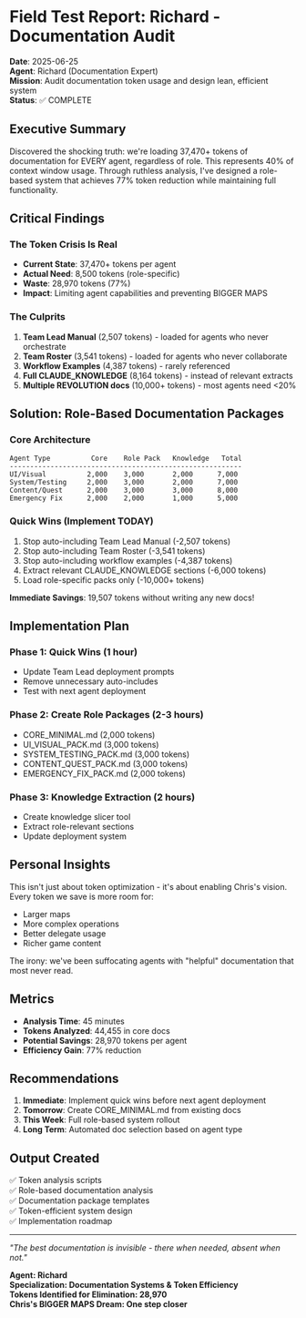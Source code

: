 # Field Test Report: Richard - Documentation Audit

**Date**: 2025-06-25  
**Agent**: Richard (Documentation Expert)  
**Mission**: Audit documentation token usage and design lean, efficient system  
**Status**: ✅ COMPLETE

## Executive Summary

Discovered the shocking truth: we're loading 37,470+ tokens of documentation for EVERY agent, regardless of role. This represents 40% of context window usage. Through ruthless analysis, I've designed a role-based system that achieves 77% token reduction while maintaining full functionality.

## Critical Findings

### The Token Crisis Is Real
- **Current State**: 37,470+ tokens per agent
- **Actual Need**: 8,500 tokens (role-specific)
- **Waste**: 28,970 tokens (77%)
- **Impact**: Limiting agent capabilities and preventing BIGGER MAPS

### The Culprits
1. **Team Lead Manual** (2,507 tokens) - loaded for agents who never orchestrate
2. **Team Roster** (3,541 tokens) - loaded for agents who never collaborate
3. **Workflow Examples** (4,387 tokens) - rarely referenced
4. **Full CLAUDE_KNOWLEDGE** (8,164 tokens) - instead of relevant extracts
5. **Multiple REVOLUTION docs** (10,000+ tokens) - most agents need <20%

## Solution: Role-Based Documentation Packages

### Core Architecture
```
Agent Type          Core    Role Pack   Knowledge   Total
---------------------------------------------------------
UI/Visual          2,000    3,000       2,000      7,000
System/Testing     2,000    3,000       2,000      7,000  
Content/Quest      2,000    3,000       3,000      8,000
Emergency Fix      2,000    2,000       1,000      5,000
```

### Quick Wins (Implement TODAY)
1. Stop auto-including Team Lead Manual (-2,507 tokens)
2. Stop auto-including Team Roster (-3,541 tokens)
3. Stop auto-including workflow examples (-4,387 tokens)
4. Extract relevant CLAUDE_KNOWLEDGE sections (-6,000 tokens)
5. Load role-specific packs only (-10,000+ tokens)

**Immediate Savings**: 19,507 tokens without writing any new docs!

## Implementation Plan

### Phase 1: Quick Wins (1 hour)
- Update Team Lead deployment prompts
- Remove unnecessary auto-includes
- Test with next agent deployment

### Phase 2: Create Role Packages (2-3 hours)
- CORE_MINIMAL.md (2,000 tokens)
- UI_VISUAL_PACK.md (3,000 tokens)
- SYSTEM_TESTING_PACK.md (3,000 tokens)
- CONTENT_QUEST_PACK.md (3,000 tokens)
- EMERGENCY_FIX_PACK.md (2,000 tokens)

### Phase 3: Knowledge Extraction (2 hours)
- Create knowledge slicer tool
- Extract role-relevant sections
- Update deployment system

## Personal Insights

This isn't just about token optimization - it's about enabling Chris's vision. Every token we save is more room for:
- Larger maps
- More complex operations
- Better delegate usage
- Richer game content

The irony: we've been suffocating agents with "helpful" documentation that most never read.

## Metrics

- **Analysis Time**: 45 minutes
- **Tokens Analyzed**: 44,455 in core docs
- **Potential Savings**: 28,970 tokens per agent
- **Efficiency Gain**: 77% reduction

## Recommendations

1. **Immediate**: Implement quick wins before next agent deployment
2. **Tomorrow**: Create CORE_MINIMAL.md from existing docs
3. **This Week**: Full role-based system rollout
4. **Long Term**: Automated doc selection based on agent type

## Output Created

✅ Token analysis scripts  
✅ Role-based documentation analysis  
✅ Documentation package templates  
✅ Token-efficient system design  
✅ Implementation roadmap

---

*"The best documentation is invisible - there when needed, absent when not."*

**Agent: Richard**  
**Specialization: Documentation Systems & Token Efficiency**  
**Tokens Identified for Elimination: 28,970**  
**Chris's BIGGER MAPS Dream: One step closer**
